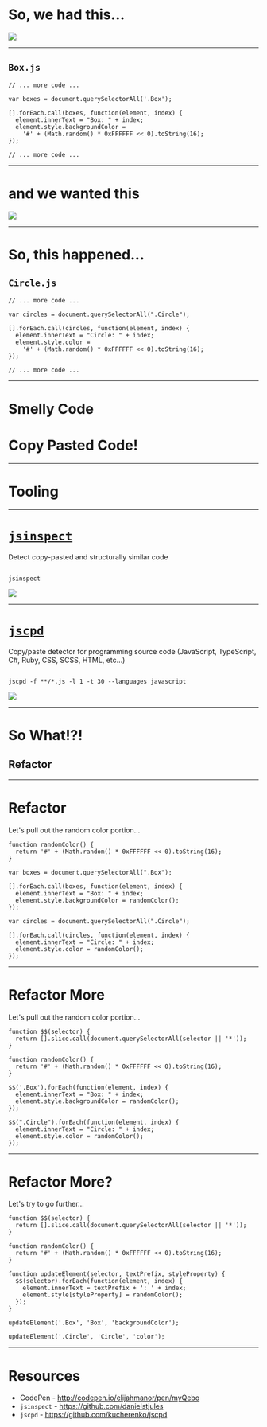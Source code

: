 # So, we had this...

![](./img/copy-paste-code-box-crop.png) <!-- .element style="height: 550px;" -->

------

## `Box.js`

```
// ... more code ...

var boxes = document.querySelectorAll('.Box');

[].forEach.call(boxes, function(element, index) {
  element.innerText = "Box: " + index;
  element.style.backgroundColor =
    '#' + (Math.random() * 0xFFFFFF << 0).toString(16);
});

// ... more code ...
```

------

# and we wanted this

![](./img/copy-paste-code-circle-crop.png) <!-- .element style="height: 550px;" -->

------

# So, this happened...

## `Circle.js`

```
// ... more code ...

var circles = document.querySelectorAll(".Circle");

[].forEach.call(circles, function(element, index) {
  element.innerText = "Circle: " + index;
  element.style.color =
    '#' + (Math.random() * 0xFFFFFF << 0).toString(16);
});

// ... more code ...
```

------

# Smelly Code

# Copy Pasted Code!

------

# Tooling

------

# [`jsinspect`](https://github.com/danielstjules/jsinspect)

Detect copy-pasted and structurally similar code

<pre><code data-trim data-lang="shell">
jsinspect
</code></pre>

![](./img/jsinspect.png)

------

# [`jscpd`](https://github.com/kucherenko/jscpd)

Copy/paste detector for programming source code (JavaScript, TypeScript, C#, Ruby, CSS, SCSS, HTML, etc...)

<pre><code data-trim data-lang="shell">
jscpd -f **/*.js -l 1 -t 30 --languages javascript
</code></pre>

![](./img/jscpd.png) <!-- .element style="height: 350px;" -->

------

# So What!?!

## Refactor <!-- .element class="fragment" -->

------

# Refactor

Let's pull out the random color portion...

```
function randomColor() {
  return '#' + (Math.random() * 0xFFFFFF << 0).toString(16);
}

var boxes = document.querySelectorAll(".Box");

[].forEach.call(boxes, function(element, index) {
  element.innerText = "Box: " + index;
  element.style.backgroundColor = randomColor();
});

var circles = document.querySelectorAll(".Circle");

[].forEach.call(circles, function(element, index) {
  element.innerText = "Circle: " + index;
  element.style.color = randomColor();
});
```

------

# Refactor More

Let's pull out the random color portion...

```
function $$(selector) {
  return [].slice.call(document.querySelectorAll(selector || '*'));
}

function randomColor() {
  return '#' + (Math.random() * 0xFFFFFF << 0).toString(16);
}

$$('.Box').forEach(function(element, index) {
  element.innerText = "Box: " + index;
  element.style.backgroundColor = randomColor();
});

$$(".Circle").forEach(function(element, index) {
  element.innerText = "Circle: " + index;
  element.style.color = randomColor();
});
```

------

# Refactor More?

Let's try to go further...

```
function $$(selector) {
  return [].slice.call(document.querySelectorAll(selector || '*'));
}

function randomColor() {
  return '#' + (Math.random() * 0xFFFFFF << 0).toString(16);
}

function updateElement(selector, textPrefix, styleProperty) {
  $$(selector).forEach(function(element, index) {
    element.innerText = textPrefix + ': ' + index;
    element.style[styleProperty] = randomColor();
  });
}

updateElement('.Box', 'Box', 'backgroundColor');

updateElement('.Circle', 'Circle', 'color');
```

------

# Resources

* CodePen - http://codepen.io/elijahmanor/pen/myQebo
* `jsinspect` - https://github.com/danielstjules
* `jscpd` - https://github.com/kucherenko/jscpd
